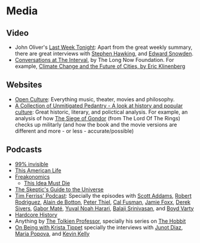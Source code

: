 # Media

## Video

- John Oliver's [Last Week Tonight](https://www.hbo.com/last-week-tonight-with-john-oliver): Apart from the great weekly summary, there are great interviews with [Stephen Hawking](https://www.youtube.com/watch?v=OPV3D7f3bHY), and [Edward Snowden](https://www.youtube.com/watch?v=yzGzB-yYKcc).
- [Conversations at The Interval](https://www.youtube.com/playlist?list=PL6uS2H8g4Y281QKDQZl2BPNAbe9NFg3eK), by The Long Now Foundation. For example, [Climate Change and the Future of Cities, by Eric Klinenberg](https://www.youtube.com/watch?v=6aBQCZIeonc)

## Websites

- [Open Culture](http://www.openculture.com): Everything music, theater, movies and philosophy.
- [A Collection of Unmitigated Pedantry - A look at history and popular culture](https://acoup.blog/): Great historic, literary, and polictical analysis. For example, an analysis of how [The Siege of Gondor](https://acoup.blog/2019/05/10/collections-the-siege-of-gondor/) (from The Lord Of The Rings) checks up militarly (and how the book and the movie versions are different and more - or less - accurate/possible)

## Podcasts

- [99% invisible](http://99percentinvisible.org)
- [This American Life](http://www.thisamericanlife.org/)
- [Freakonomics](http://freakonomics.com)
  - [This Idea Must Die](http://freakonomics.com/2015/03/05/this-idea-must-die-a-new-freakonomics-radio-podcast)
- [The Skeptic's Guide to the Universe](http://www.theskepticsguide.org/)
- [Tim Ferriss' Podcast](http://fourhourworkweek.com/podcast/): Specially the episodes with [Scott Addams](http://tim.blog/2015/09/22/scott-adams-the-man-behind-dilbert/), [Robert Rodriguez](http://tim.blog/2015/08/23/the-wizard-of-hollywood-robert-rodriguez/), [Alain de Botton](http://tim.blog/2015/11/10/alain-de-botton/), [Peter Thiel](https://tim.blog/2014/09/09/peter-thiel/), [Cal Fusman](http://tim.blog/2016/03/11/the-interview-master-cal-fussman-and-the-power-of-listening), [Jamie Foxx](http://tim.blog/2015/12/06/jamie-foxx/), [Derek Sivers](http://tim.blog/2015/12/14/derek-sivers-on-developing-confidence-finding-happiness-and-saying-no-to-millions/), [Gabor Maté](https://tim.blog/2018/02/20/gabor-mate/), [Yuval Noah Harari](https://tim.blog/2020/10/27/yuval-noah-harari/), [Balaji Srinivasan](https://tim.blog/2021/11/15/balaji-srinivasan-2/), and [Boyd Varty](https://tim.blog/2022/02/18/boyd-varty-transcript/)
- [Hardcore History](http://www.dancarlin.com/hardcore-history-series/)
- Anything by [The Tolkien Professor](http://tolkienprofessor.com/), specially his series on [The Hobbit](http://tolkienprofessor.com/lectures/the-hobbit/)
- [On Being with Krista Tippet](https://onbeing.org) specially the interviews with [Junot Diaz](https://onbeing.org/programs/junot-diaz-radical-hope-is-our-best-weapon-sep2017/), [Maria Popova](http://www.onbeing.org/programs/maria-popova-cartographer-meaning-digital-age), and [Kevin Kelly](https://onbeing.org/programs/kevin-kelly-the-universe-is-a-question-jan2018/)
